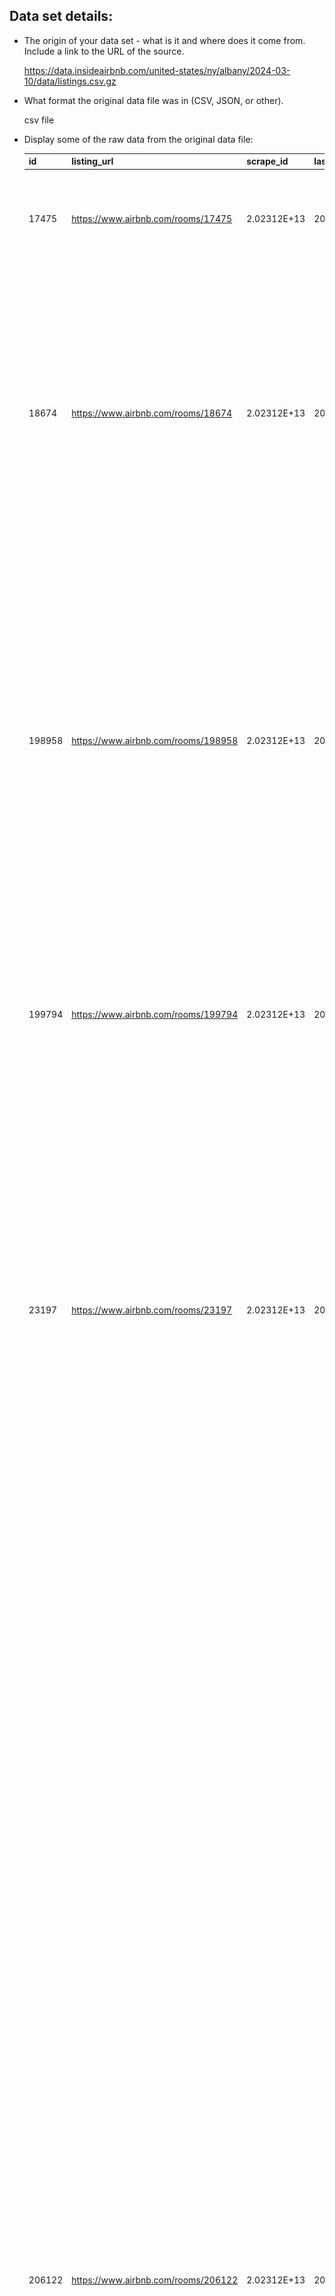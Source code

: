 ## Data set details:

- The origin of your data set - what is it and where does it come from. Include a link to the URL of the source.

  https://data.insideairbnb.com/united-states/ny/albany/2024-03-10/data/listings.csv.gz

- What format the original data file was in (CSV, JSON, or other).

  csv file

- Display some of the raw data from the original data file:

  | id     | listing_url                         | scrape_id   | last_scraped | source          | name                                                         | description | neighborhood_overview                                        | picture_url                                                  | host_id | host_url                                  | host_name      | host_since | host_location    | host_about                                                   | host_response_time | host_response_rate | host_acceptance_rate | host_is_superhost | host_thumbnail_url                                           | host_picture_url                                             | host_neighbourhood              | host_listings_count | host_total_listings_count | host_verifications               | host_has_profile_pic | host_identity_verified | neighbourhood                         | neighbourhood_cleansed                       | neighbourhood_group_cleansed | latitude    | longitude   | property_type               | room_type       | accommodates | bathrooms | bathrooms_text | bedrooms | beds | amenities | price   | minimum_nights | maximum_nights | minimum_minimum_nights | maximum_minimum_nights | minimum_maximum_nights | maximum_maximum_nights | minimum_nights_avg_ntm | maximum_nights_avg_ntm | calendar_updated | has_availability | availability_30 | availability_60 | availability_90 | availability_365 | calendar_last_scraped | number_of_reviews | number_of_reviews_ltm | number_of_reviews_l30d | first_review | last_review | review_scores_rating | review_scores_accuracy | review_scores_cleanliness | review_scores_checkin | review_scores_communication | review_scores_location | review_scores_value | license     | instant_bookable | calculated_host_listings_count | calculated_host_listings_count_entire_homes | calculated_host_listings_count_private_rooms | calculated_host_listings_count_shared_rooms | reviews_per_month |
  | ------ | ----------------------------------- | ----------- | ------------ | --------------- | ------------------------------------------------------------ | ----------- | ------------------------------------------------------------ | ------------------------------------------------------------ | ------- | ----------------------------------------- | -------------- | ---------- | ---------------- | ------------------------------------------------------------ | ------------------ | ------------------ | -------------------- | ----------------- | ------------------------------------------------------------ | ------------------------------------------------------------ | ------------------------------- | ------------------- | ------------------------- | -------------------------------- | -------------------- | ---------------------- | ------------------------------------- | -------------------------------------------- | ---------------------------- | ----------- | ----------- | --------------------------- | --------------- | ------------ | --------- | -------------- | -------- | ---- | --------- | ------- | -------------- | -------------- | ---------------------- | ---------------------- | ---------------------- | ---------------------- | ---------------------- | ---------------------- | ---------------- | ---------------- | --------------- | --------------- | --------------- | ---------------- | --------------------- | ----------------- | --------------------- | ---------------------- | ------------ | ----------- | -------------------- | ---------------------- | ------------------------- | --------------------- | --------------------------- | ---------------------- | ------------------- | ----------- | ---------------- | ------------------------------ | ------------------------------------------- | -------------------------------------------- | ------------------------------------------- | ----------------- |
  | 17475  | https://www.airbnb.com/rooms/17475  | 2.02312E+13 | 2023/12/14   | city scrape     | Rental unit in 08013 Barcelona · ★4.40 · 1 bedroom · 1 bed · 1 bath |             |                                                              | https://a0.muscache.com/pictures/f6e6718f-dba0-4d0b-aff1-297118ac678d.jpg | 65623   | https://www.airbnb.com/users/show/65623   | Luca           | 2009/12/25 | Rome, Italy      | Italian.                                                     | within an hour     | 100%               | 96%                  | t                 | https://a0.muscache.com/im/pictures/user/989d6a2a-22fa-4cfa-8bec-8753f9fb3fac.jpg?aki_policy=profile_small | https://a0.muscache.com/im/pictures/user/989d6a2a-22fa-4cfa-8bec-8753f9fb3fac.jpg?aki_policy=profile_x_medium | Dreta de l'Eixample             | 1                   | 5                         | ['email', 'phone']               | t                    | t                      |                                       | la Dreta de l'Eixample                       | Eixample                     | 41.39939    | 2.17044     | Entire rental unit          | Entire home/apt | 3            |           | 1 bath         |          | 1    | []        | $140.00 | 5              | 90             | 4                      | 5                      | 90                     | 90                     | 4.4                    | 90                     |                  | t                | 24              | 24              | 24              | 32               | 2023/12/14            | 26                | 9                     | 1                      | 2010/7/10    | 2023/12/4   | 4.4                  | 4.74                   | 4.21                      | 4.79                  | 4.68                        | 4.84                   | 4.47                |             | f                | 1                              | 1                                           | 0                                            | 0                                           | 0.16              |
  | 18674  | https://www.airbnb.com/rooms/18674  | 2.02312E+13 | 2023/12/14   | city scrape     | Rental unit in Barcelona · ★4.33 · 3 bedrooms · 6 beds · 2 baths |             | Apartment in Barcelona located in the heart of Eixample district, within only 150 m form the great Sagrada Familia and really near of Gaudí Avenue and the famous Sant Pau Hospital . <br />All kind of services in surroundings (shops, supermarkets, restaurants, bars). | https://a0.muscache.com/pictures/13031453/413cdbfc_original.jpg | 71615   | https://www.airbnb.com/users/show/71615   | Mireia Maria   | 2010/1/19  | Barcelona, Spain | We are Mireia (47) & Maria (49), two multilingual entrepreneurs loving Barcelona and having big experience in the touristic market. Ana and Beka from reservation department will attend you and feel youself like at home. The location of our flats perfectly suites for travelling and sightseeing.  We are looking forward to sincerely host you in our apartments. | within an hour     | 97%                | 87%                  | f                 | https://a0.muscache.com/im/pictures/user/User-71615/original/ef6beed8-ebe5-4ab3-9798-11fd00a07a6f.jpeg?aki_policy=profile_small | https://a0.muscache.com/im/pictures/user/User-71615/original/ef6beed8-ebe5-4ab3-9798-11fd00a07a6f.jpeg?aki_policy=profile_x_medium | la Sagrada Família              | 47                  | 48                        | ['email', 'phone']               | t                    | t                      | Barcelona, CT, Spain                  | la Sagrada Família                           | Eixample                     | 41.40556    | 2.17262     | Entire rental unit          | Entire home/apt | 8            |           | 2 baths        |          | 6    | []        | $121.00 | 1              | 1125           | 1                      | 5                      | 1125                   | 1125                   | 3.5                    | 1125                   |                  | t                | 12              | 35              | 39              | 39               | 2023/12/14            | 40                | 7                     | 0                      | 2013/5/27    | 2023/11/7   | 4.33                 | 4.44                   | 4.62                      | 4.74                  | 4.67                        | 4.77                   | 4.28                | HUTB-002062 | t                | 30                             | 30                                          | 0                                            | 0                                           | 0.31              |
  | 198958 | https://www.airbnb.com/rooms/198958 | 2.02312E+13 | 2023/12/14   | city scrape     | Rental unit in Barcelona · ★4.69 · 4 bedrooms · 6 beds · 2 baths |             | The Illa del Llac complex is a calm, relaxing location perfect for families and friends who seek a quiet place always at a step of Barcelona's amusement, shopping and cultural offerings. Also great for convention or concert assistants, as the apartment is only 100 meters away from the CCIB and the Forum area. <br /> <br />The Diagonal Mar shopping center next to the apartment hosts most of the shops you need. It has also many different restaurants and a cinema so you can have amusement near the apartment. And you're always just 20 min away from the heart of Barcelona! <br /> <br />For nightlife there is the Hilton’s Purebeach club and is not far (less than 10min taxi) from Shoko, CDLC and Opium clubs. | https://a0.muscache.com/pictures/2977a5e1-e7e4-41c5-904d-1d57cbb7a14f.jpg | 971768  | https://www.airbnb.com/users/show/971768  | Laura          | 2011/8/15  | Barcelona, Spain | Owner and manager of apartments in Barcelona. All of my apartments include linen, towels, coffee machine, toaster, microwave and all amenities you might need to assure you a pleasant stay. Me and my team are available during your stay, if you need any assistance. | within an hour     | 100%               | 98%                  | f                 | https://a0.muscache.com/im/pictures/user/b58bbe72-18df-4d0c-8113-2418a9d69e71.jpg?aki_policy=profile_small | https://a0.muscache.com/im/pictures/user/b58bbe72-18df-4d0c-8113-2418a9d69e71.jpg?aki_policy=profile_x_medium | Diagonal Mar - La Mar Bella     | 14                  | 37                        | ['phone', 'work_email']          | t                    | t                      | Barcelona, Spain                      | Diagonal Mar i el Front Marítim del Poblenou | Sant Martí                   | 41.40805    | 2.21487     | Entire rental unit          | Entire home/apt | 7            |           | 2 baths        |          | 6    | []        | $304.00 | 2              | 365            | 2                      | 4                      | 365                    | 365                    | 2.3                    | 365                    |                  | t                | 16              | 31              | 44              | 137              | 2023/12/14            | 105               | 26                    | 0                      | 2012/4/26    | 2023/10/16  | 4.69                 | 4.85                   | 4.54                      | 4.77                  | 4.87                        | 4.8                    | 4.67                | HUTB-000926 | f                | 9                              | 9                                           | 0                                            | 0                                           | 0.74              |
  | 199794 | https://www.airbnb.com/rooms/199794 | 2.02312E+13 | 2023/12/14   | city scrape     | Rental unit in Barcelona · ★4.80 · 1 bedroom · 1 bed · 2 shared baths |             | The apartment is located in a very safe area and only minutes walking from the most important streets of the city, such as Paseo de Gracia or Plaza Catalunya. It is also very well communicated with a metro station only 1 block away. <br /><br />The area has many grocery shops, restaurants, etc. | https://a0.muscache.com/pictures/21904425/cbb2e68f_original.jpg | 440825  | https://www.airbnb.com/users/show/440825  | Teresa         | 2011/3/14  | Barcelona, Spain | I live in Barcelona since 1996 and work in an MBA Business School. My origins are a mix of Ireland, Spain, Belgium, ...  I love to go out and discover new restaurants where to enjoy a nice dinner with friends and good wine | within a few hours | 90%                | 66%                  | t                 | https://a0.muscache.com/im/users/440825/profile_pic/1300655828/original.jpg?aki_policy=profile_small | https://a0.muscache.com/im/users/440825/profile_pic/1300655828/original.jpg?aki_policy=profile_x_medium | La Nova Esquerra de l'Eixample  | 1                   | 6                         | ['email', 'phone']               | t                    | t                      | Barcelona, Catalonia, Spain           | l'Antiga Esquerra de l'Eixample              | Eixample                     | 41.38359    | 2.15812     | Private room in rental unit | Private room    | 1            |           | 2 shared baths |          | 1    | []        | $48.00  | 4              | 35             | 3                      | 4                      | 35                     | 35                     | 4                      | 35                     |                  | t                | 2               | 5               | 5               | 18               | 2023/12/14            | 168               | 29                    | 1                      | 2013/8/19    | 2023/11/18  | 4.8                  | 4.82                   | 4.79                      | 4.94                  | 4.92                        | 4.89                   | 4.8                 | Exempt      | f                | 1                              | 0                                           | 1                                            | 0                                           | 1.34              |
  | 23197  | https://www.airbnb.com/rooms/23197  | 2.02312E+13 | 2023/12/14   | city scrape     | Rental unit in Sant Adria de Besos · ★4.77 · 3 bedrooms · 4 beds · 2 baths |             | Strategically located in the Parc del Fòrum, a spacious area where all kinds of music festivals and events are held throughout the year.<br />The CCIB (Barcelona Internation Convention Center) is just down the road,<br />Go over the road and cut through the park and you will arrive at the Port Forum Marina, and the beautiful Platja del Forum beach, surrounded by beautiful parks, a lovely spacious area for walking, cycling...<br />The Forum bathing area on the other side of the beach has wheelchair access for bathing.<br />The tram (just outside the apartment) & Metro (5 minutes walk) takes you everywhere, very quickly and conveniently into the city center and other areas of Barcelona.<br />The area is great for people wanting to stay away from the busy touristy areas of Barcelona, but accessible within minutes. | https://a0.muscache.com/pictures/miso/Hosting-23197/original/0820d261-5f12-4ac9-8604-fefa1c5ec62a.jpeg | 90417   | https://www.airbnb.com/users/show/90417   | Etain (Marnie) | 2010/3/9   | Catalonia, Spain | Hi there, I'm marnie from Australia, though I have been living in Spain for many years. My lovely co-host, Jake and I will do our best to make sure you have a great stay at our properties and help you enjoy them to the fullest! Feel free to reach out to us if you have any questions regarding our listings. We love all sports, traveling, meeting new people, dining out, Dachshunds, reading... Cheers | within an hour     | 100%               | 95%                  | t                 | https://a0.muscache.com/im/pictures/user/44b56b17-e3c1-4fc9-a036-09edc5a0bbee.jpg?aki_policy=profile_small | https://a0.muscache.com/im/pictures/user/44b56b17-e3c1-4fc9-a036-09edc5a0bbee.jpg?aki_policy=profile_x_medium | El Besòs i el Maresme           | 6                   | 10                        | ['email', 'phone']               | t                    | t                      | Sant Adria de Besos, Barcelona, Spain | el Besòs i el Maresme                        | Sant Martí                   | 41.41243173 | 2.219750335 | Entire rental unit          | Entire home/apt | 5            |           | 2 baths        |          | 4    | []        | $200.00 | 3              | 300            | 3                      | 7                      | 1125                   | 1125                   | 4.2                    | 1125                   |                  | t                | 20              | 45              | 70              | 300              | 2023/12/14            | 75                | 11                    | 1                      | 2011/3/15    | 2023/11/25  | 4.77                 | 4.92                   | 4.88                      | 4.93                  | 4.97                        | 4.59                   | 4.64                | HUTB005057  | f                | 2                              | 2                                           | 0                                            | 0                                           | 0.48              |
  | 206122 | https://www.airbnb.com/rooms/206122 | 2.02312E+13 | 2023/12/14   | city scrape     | Rental unit in Barcelona · ★4.71 · 2 bedrooms · 2 beds · 1 bath |             | The apartment is located in a calm, quiet semi-pedestrian street of Gracia, one of the youngest, and trendiest districts of Barcelona. It is perfect to walk to the centre of the city (it is just 500 meters away from La Casa Milá (La Pedrera), 500 metres from Casa Batlló and 1 subway stop from La Sagrada Familia). Tourist Bus and Subway Station are located at 100 metres from the apartment. | https://a0.muscache.com/pictures/b8a8ee66-4dca-4722-b70f-f15c9b3f1b59.jpg | 1013855 | https://www.airbnb.com/users/show/1013855 | Alejandro      | 2011/8/24  | Barcelona, Spain | Hi I'm Alejandro, architect and passionate apartment owner and manager. I work with my team to offer the best experiences in Barcelona and Pontevedra. Under Archsense Apartments and ArchSense Barcelona brands, we are a young and dynamic company that is dedicated to personalized management of tourist apartments and houses in two diferent areas in Spain. In Barcelona (Catalunya) and Pontevedra (Galicia).  Our management comprises different phases, from the initial search of clients, reception and accommodation in the apartment until his departure. We also take care of the apartment all clean and conditioning time, and to resolve any issues that may arise during a guest's stay. The main goal of our management is twofold:  - Provide the owner a full service under which you can forget about the worries and concerns the operation of holiday rental, knowing that the investment in the business will bring greater benefits than the option of "traditional" rent. - Get the highest customer satisfaction, ensuring their comfort, in order to make your stay in our apartments result in all the most pleasant time possible.  Our differences with other organizations dedicated to the tourist apartment sector lies in providing special pampering to the customer, feeling to be at their own home and have at all the time a "friend" of reference in the city. This person (me or some of my collaborators) speaks your language, and will help you to solve any questions or problems and looking for suggestions of leisure in the city.  All this expertise has allowed us to grow gradually, as the viral marketing has proven to be our best advertising tool, and thus many customers and many others have repeated recommend us to their family and friends. As an architect, different owners have also recommended us to their friends to transform their properties for holiday apartments. | within an hour     | 100%               | 100%                 | t                 | https://a0.muscache.com/im/pictures/user/5f1ceb84-aa15-4eb2-af60-5faa046e9a88.jpg?aki_policy=profile_small | https://a0.muscache.com/im/pictures/user/5f1ceb84-aa15-4eb2-af60-5faa046e9a88.jpg?aki_policy=profile_x_medium | Vila de Gràcia                  | 3                   | 15                        | ['email', 'phone', 'work_email'] | t                    | t                      | Barcelona, Spain                      | la Vila de Gràcia                            | Gràcia                       | 41.39877    | 2.15887     | Entire rental unit          | Entire home/apt | 4            |           | 1 bath         |          | 2    | []        | $120.00 | 4              | 180            | 2                      | 7                      | 30                     | 1125                   | 4.4                    | 831.8                  |                  | t                | 0               | 19              | 24              | 129              | 2023/12/14            | 244               | 44                    | 2                      | 2011/12/5    | 2023/12/11  | 4.71                 | 4.81                   | 4.8                       | 4.77                  | 4.81                        | 4.88                   | 4.71                | HUTB-004315 | t                | 1                              | 1                                           | 0                                            | 0                                           | 1.67              |
  | 32711  | https://www.airbnb.com/rooms/32711  | 2.02312E+13 | 2023/12/14   | city scrape     | Rental unit in Barcelona · ★4.48 · 2 bedrooms · 3 beds · 1.5 baths |             | What's nearby <br />This apartment is located in central Barcelona only 250m from the famous Sagrada Familia. <br />There are four supermarkets and all normal shops within a 100m radius as well as several secure public car parks. There are also plenty of bars and restaurants very close by. | https://a0.muscache.com/pictures/357b25e4-f414-48c5-aad0-e89342b1daa2.jpg | 135703  | https://www.airbnb.com/users/show/135703  | Nick           | 2010/5/31  | Barcelona, Spain | I'm Nick your English host in Barcelona.  I'm a full time host with several holiday rental apartments that are all within five minutes walking of my own home. Consequently, I am available at all times to help you during your stay.  All my properties are licensed and officially registered with the 'Direccío General de Turisme of Catalunya'.  I can also provide many optional services like, airport or cruise port pickup and garage parking, and activities such as, sailing trips, jet ski or fly board rides, Segway tours, and bike or scooter hire, to name but a few. If you need something special, just ask, and if I can organise it for you, I will.  If you are looking for a place in Barcelona that is centrally located and very well communicated, try one of my apartments or my yachts. | within an hour     | 100%               | 100%                 | f                 | https://a0.muscache.com/im/users/135703/profile_pic/1346864531/original.jpg?aki_policy=profile_small | https://a0.muscache.com/im/users/135703/profile_pic/1346864531/original.jpg?aki_policy=profile_x_medium | Camp d'en Grassot i Gràcia Nova | 3                   | 15                        | ['email', 'phone', 'work_email'] | t                    | t                      | Barcelona, Catalonia, Spain           | el Camp d'en Grassot i Gràcia Nova           | Gràcia                       | 41.40566    | 2.17015     | Entire rental unit          | Entire home/apt | 6            |           | 1.5 baths      |          | 3    | []        | $79.00  | 1              | 31             | 1                      | 1                      | 31                     | 31                     | 1                      | 31                     |                  | t                | 11              | 37              | 55              | 297              | 2023/12/14            | 99                | 16                    | 0                      | 2011/7/17    | 2023/10/18  | 4.48                 | 4.46                   | 4.49                      | 4.87                  | 4.86                        | 4.87                   | 4.54                | HUTB-001722 | t                | 3                              | 3                                           | 0                                            | 0                                           | 0.66              |
  | 206167 | https://www.airbnb.com/rooms/206167 | 2.02312E+13 | 2023/12/14   | city scrape     | Rental unit in Barcelona · ★4.88 · 1 bedroom · 1 bed · 1 bath |             | Poble Sec is a local neighbourhood away from tourists but close to everything. <br />Las Ramblas is 10 minutes walk.<br />Poble Sec has many cool restaurants with lots of character. Also there is Apolo club 5 minutes walk and many museums. Montjuic magic mountain and Montjuic parks are just a few minutes away. | https://a0.muscache.com/pictures/miso/Hosting-206167/original/b92a7deb-f2c5-4780-826e-d24ab9e675a4.jpeg | 1014050 | https://www.airbnb.com/users/show/1014050 | Minerva        | 2011/8/24  | Barcelona, Spain | Me and my husband work on the internet industry so we can work from anywhere in the world. We love using airbnb to feel like a local when we are in strange places. We've been renting our Barcelona apartment for years and we are glad we can offer our apartment to people interested in knowing and enjoying this beautiful city. We'll give you tips and answer any questions you may have. | within an hour     | 100%               | 97%                  | t                 | https://a0.muscache.com/im/pictures/user/2dfe1c40-f5c5-4c35-a9e6-626326fa9d90.jpg?aki_policy=profile_small | https://a0.muscache.com/im/pictures/user/2dfe1c40-f5c5-4c35-a9e6-626326fa9d90.jpg?aki_policy=profile_x_medium | El Poble-sec                    | 1                   | 1                         | ['email', 'phone', 'work_email'] | t                    | t                      | Barcelona, Catalonia, Spain           | el Poble Sec                                 | Sants-Montjuïc               | 41.3724     | 2.1648      | Entire rental unit          | Entire home/apt | 2            |           | 1 bath         |          | 1    | []        | $150.00 | 3              | 365            | 3                      | 3                      | 365                    | 365                    | 3                      | 365                    |                  | t                | 0               | 0               | 0               | 0                | 2023/12/14            | 142               | 22                    | 0                      | 2011/11/6    | 2023/10/12  | 4.88                 | 4.93                   | 4.86                      | 4.95                  | 4.99                        | 4.88                   | 4.8                 | HUTB-009804 | f                | 1                              | 1                                           | 0                                            | 0                                           | 0.96              |
  | 209673 | https://www.airbnb.com/rooms/209673 | 2.02312E+13 | 2023/12/14   | city scrape     | Rental unit in Barcelona · ★4.78 · 2 bedrooms · 3 beds · 1 bath |             | Gracia is a lovely neighborhood located in the city center of the city and full of streets only for pedestrians. Less noise and more life in the streets. It has some of the best bars and restaurants in the city,affordable and very different and unique. It is full of squares and walking areas and everything two minutes away from Paseo de Gracia and ten minutes away from Plaza Cataluña by tube. | https://a0.muscache.com/pictures/44632728/4b07f706_original.jpg | 1033366 | https://www.airbnb.com/users/show/1033366 | Elena          | 2011/8/29  | Barcelona, Spain | Hi, I´m Elena and I´m from Barcelona.  I like to meet different kinds of people and speak different languages. I also like sports like basketball, biking and yoga, etc... I hope you enjoy my apartment! | within an hour     | 100%               | 100%                 | t                 | https://a0.muscache.com/im/users/1033366/profile_pic/1406289179/original.jpg?aki_policy=profile_small | https://a0.muscache.com/im/users/1033366/profile_pic/1406289179/original.jpg?aki_policy=profile_x_medium | Vila de Gràcia                  | 1                   | 1                         | ['email', 'phone']               | t                    | t                      | Barcelona, Catalonia, Spain           | la Vila de Gràcia                            | Gràcia                       | 41.398      | 2.1553      | Entire rental unit          | Entire home/apt | 4            |           | 1 bath         |          | 3    | []        | $81.00  | 2              | 1125           | 1                      | 2                      | 1125                   | 1125                   | 2                      | 1125                   |                  | t                | 8               | 21              | 35              | 235              | 2023/12/14            | 339               | 31                    | 2                      | 2013/1/2     | 2023/11/17  | 4.78                 | 4.84                   | 4.75                      | 4.97                  | 4.98                        | 4.92                   | 4.75                | HUTB-010932 | f                | 1                              | 1                                           | 0                                            | 0                                           | 2.54              |
  | 34241  | https://www.airbnb.com/rooms/34241  | 2.02312E+13 | 2023/12/14   | city scrape     | Condo in Barcelona · ★3.40 · 1 bedroom · 1 bed · 1 bath      |             |                                                              | https://a0.muscache.com/pictures/2437facc-2fe7-431b-8b83-d91b40329184.jpg | 73163   | https://www.airbnb.com/users/show/73163   | Andres         | 2010/1/24  | Barcelona, Spain | Hello I am a Professional designer, a traveler, an entrepreneur. I try always to find a solution. | within an hour     | 100%               | 99%                  | f                 | https://a0.muscache.com/im/pictures/user/9cbe747a-b0e0-479b-9a9e-6a26400c4a75.jpg?aki_policy=profile_small | https://a0.muscache.com/im/pictures/user/9cbe747a-b0e0-479b-9a9e-6a26400c4a75.jpg?aki_policy=profile_x_medium | El Gòtic                        | 3                   | 3                         | ['email', 'phone', 'work_email'] | t                    | t                      |                                       | el Barri Gòtic                               | Ciutat Vella                 | 41.38062    | 2.17517     | Entire condo                | Entire home/apt | 2            |           | 1 bath         |          | 1    | []        | $120.00 | 5              | 120            | 5                      | 5                      | 120                    | 120                    | 5                      | 120                    |                  | t                | 30              | 60              | 90              | 90               | 2023/12/14            | 8                 | 0                     | 0                      | 2010/7/10    | 2013/7/15   | 3.4                  | 4                      | 3.8                       | 3.6                   | 4.6                         | 4.2                    | 3.4                 | Exempt      | f                | 3                              | 3                                           | 0                                            | 0                                           | 0.05              |
  | 214970 | https://www.airbnb.com/rooms/214970 | 2.02312E+13 | 2023/12/14   | city scrape     | Rental unit in Barcelona · ★4.66 · 1 bedroom · 1 bed · 1 shared bath |             | The location of my flat is very centric, so you can reach the Ramblas and Gothic quarter in 15-20 min by foot and also to the Miró Foundation and the castle. Other Gaudi attractions can be reached by metro. The nearest Metro station is Paral.lel (5-8 minutes by walk from the flat) where you have 2 Metro lines (the L2 green and L3 violet) which take you within a short time to other interesting places of Barcelona. In this station you can also take the cableway to the top of the Montjuïc to visit the castle.<br /><br />If you come to Barcelona for a congress or to the trade-fair you will be within 15 minutes by walk or 10 minutes by metro at Fira and the Congress Palace in the Avenida Reina Maria Cristina. In the area you can also find little shops and quite an awesome selection of nice bars and restaurants. | https://a0.muscache.com/pictures/miso/Hosting-214970/original/62d29116-494a-43f2-ae5a-a4030d076a89.jpeg | 1110014 | https://www.airbnb.com/users/show/1110014 | Janeth         | 2011/9/4   | Barcelona, Spain | Here just a couple of guest's evaluations about my flat and myself: "Regarding the accommodation conditions, the apartment was absolutely impeccable. Very clean, a good endowed kitchen, good wireless internet link. The location of the apartment is also good. Situated in a quiet zone, the Para-lel metro station is easy to reach (about 5 min walking), and you can get the Montjuic Park in no time. Regarding the owner, Janet, she's a very nice person that could give tips about the tourist locations, markets etc. Very important: Janet is a very discreet person. I warmly recommend the Janet's apartment. We thank you again for your help. "  "We were absolutely lucky by selecting this accomodation!I have nothing to complaint for at all. The flat was stylish, good equiped with quiet environment and the landlady was very kind and helpful. And of course the price was acceptable too. It´s only 5 min. walking to the nearest metro station, so you can get anywhere quite quickly. I would definitely recommend this accomodation to a friend." | within a day       | 75%                | 33%                  | f                 | https://a0.muscache.com/im/pictures/user/2e0c69dc-c348-41e2-b836-61cc3ef2fe44.jpg?aki_policy=profile_small | https://a0.muscache.com/im/pictures/user/2e0c69dc-c348-41e2-b836-61cc3ef2fe44.jpg?aki_policy=profile_x_medium | El Poble-sec                    | 1                   | 1                         | ['email', 'phone']               | t                    | t                      | Barcelona, Catalonia, Spain           | el Poble Sec                                 | Sants-Montjuïc               | 41.37042    | 2.16411     | Private room in rental unit | Private room    | 1            |           | 1 shared bath  |          | 1    | []        | $35.00  | 7              | 90             | 5                      | 7                      | 90                     | 90                     | 7                      | 90                     |                  | t                | 22              | 52              | 82              | 357              | 2023/12/14            | 155               | 0                     | 0                      | 2012/6/13    | 2022/10/31  | 4.66                 | 4.82                   | 4.92                      | 4.74                  | 4.69                        | 4.69                   | 4.75                |             | f                | 1                              | 0                                           | 1                                            | 0                                           | 1.11              |
  | 34981  | https://www.airbnb.com/rooms/34981  | 2.02312E+13 | 2023/12/14   | city scrape     | Rental unit in Barcelona · ★4.53 · 4 bedrooms · 6 beds · 3 baths |             | Located in Ciutat Vella in the Gothic Quarter, next to Plaza Real and the Ramblas.<br />Las Ramblas, one of the most famous streets of the city, is a 1 minute walk.<br />The Boqueria Market and the Santa Caterina Market are 7 minutes walking.<br />Plaça Catalunya and the Cathedral are 10 minutes walking.<br />The Barceloneta Beach is 15 minutes walking, you can also get the bus number 59 to get there, the stop is very near.<br />It's very central and close to the apartment. There are all kinds of restaurants, bars, cafes, shops and more! <br />It has good connections to public transport. Metro stations Jaume I (L4) 5 minutes and Liceu (L3) 2 minutes walking are the closest.<br />The apartment is perfect to enjoy your city or beach holidays in couples, with family or group of friends. | https://a0.muscache.com/pictures/c4d1723c-e479-44e8-b56e-4b51c1292cbf.jpg | 73163   | https://www.airbnb.com/users/show/73163   | Andres         | 2010/1/24  | Barcelona, Spain | Hello I am a Professional designer, a traveler, an entrepreneur. I try always to find a solution. | within an hour     | 100%               | 99%                  | f                 | https://a0.muscache.com/im/pictures/user/9cbe747a-b0e0-479b-9a9e-6a26400c4a75.jpg?aki_policy=profile_small | https://a0.muscache.com/im/pictures/user/9cbe747a-b0e0-479b-9a9e-6a26400c4a75.jpg?aki_policy=profile_x_medium | El Gòtic                        | 3                   | 3                         | ['email', 'phone', 'work_email'] | t                    | t                      | Barcelona, Catalonia, Spain           | el Barri Gòtic                               | Ciutat Vella                 | 41.37978    | 2.17623     | Entire rental unit          | Entire home/apt | 9            |           | 3 baths        |          | 6    | []        | $226.00 | 5              | 365            | 3                      | 5                      | 1125                   | 1125                   | 5                      | 1125                   |                  | t                | 13              | 31              | 61              | 228              | 2023/12/14            | 217               | 27                    | 1                      | 2010/10/3    | 2023/11/26  | 4.53                 | 4.6                    | 4.63                      | 4.67                  | 4.7                         | 4.69                   | 4.42                | HUTB-150671 | f                | 3                              | 3                                           | 0                                            | 0                                           | 1.35              |
  | 36763  | https://www.airbnb.com/rooms/36763  | 2.02312E+13 | 2023/12/13   | city scrape     | Rental unit in Barcelona · ★4.80 · 1 bedroom · 1 bed · 1 shared bath |             | The neighbordhood is just at the beach, very close to old gotic town. Many public transports near by. All the area is full of restaurants and amenities. | https://a0.muscache.com/pictures/airflow/Hosting-36763/original/c8fe44cd-45e9-458c-b071-b71c6f3dacf7.jpg | 158596  | https://www.airbnb.com/users/show/158596  | Ester          | 2010/7/5   | Barcelona, Spain | I live in a neighborhood "Barceloneta" next to the beach (50m). I live with my dog,Júlia, shy and sweet, if you like to come you must be doglover. My apartment is small but it has 2 rooms and is well located, few minuts from old town center (gotic), you can arrive by train, metro , bus and night buses. The room is for only one person, it has a high bed, a table desk under it, electrical cold air and wifi. I'm easy-going and independent as well. | within a day       | 100%               | 56%                  | f                 | https://a0.muscache.com/im/pictures/user/User-158596/original/a1aa0ec3-f9cd-4511-a39b-34c4f3ab433b.jpeg?aki_policy=profile_small | https://a0.muscache.com/im/pictures/user/User-158596/original/a1aa0ec3-f9cd-4511-a39b-34c4f3ab433b.jpeg?aki_policy=profile_x_medium | La Barceloneta                  | 1                   | 1                         | ['email', 'phone']               | t                    | t                      | Barcelona, Catalonia, Spain           | la Barceloneta                               | Ciutat Vella                 | 41.38043    | 2.19094     | Private room in rental unit | Private room    | 1            |           | 1 shared bath  |          | 1    | []        | $30.00  | 31             | 65             | 31                     | 31                     | 65                     | 65                     | 31                     | 65                     |                  | t                | 19              | 19              | 30              | 210              | 2023/12/13            | 108               | 4                     | 0                      | 2011/9/28    | 2023/10/10  | 4.8                  | 4.87                   | 4.71                      | 4.93                  | 4.92                        | 4.92                   | 4.82                |             | f                | 1                              | 0                                           | 1                                            | 0                                           | 0.73              |
  | 223096 | https://www.airbnb.com/rooms/223096 | 2.02312E+13 | 2023/12/14   | previous scrape | Loft in Barcelona · ★4.81 · 2 bedrooms · 2 beds · 2 baths    |             | The apartment is in Sants neighborhood, in a small and quiet street, close to a small park. Sants is a very local neighborhood, with stores, market and supermarkets very close, and charming places, such as Plaza de Osca, full of restaurants and bars with very good value for money, full of local people! ;)<br /><br />The apartment is very well connected. The metro and buses are a 5min walk away, with access to L1 and L5, which allows you to reach the city center in 10min (L1), places of interest such as the Sagrada Familia (L5) and the beach (D20). There is also the Sants train station (the main station of the city) and the metro L3 (Park Güell, Gracia, Poble Sec,...) at 10min walking distance. Sants station connects with the airport and places of interest such as Sitges (20-25min). The apartment is a 10min walk from Plaça Espanya, where the Aerobus is, and 5min from the Railway station (FFCC) to go to Montserrat. Very good connection with the airport, 15-20min by cab (no traffic), 30mi | https://a0.muscache.com/pictures/8587f3ba-ce9b-44a4-9688-73db270ca61b.jpg | 874133  | https://www.airbnb.com/users/show/874133  | Barbara        | 2011/7/26  | Barcelona, Spain | I love travelling and experience new cultures. I've been in South America and many countries in Europe. I lived in Finland during 6 month during my last year of University. Due to my work as an infectious diseases researcher, I lived in Brasil (in Manaus, Amazonia) during 2 years, and in California USA, for 2 other years. I also had a nomad lifestyle, coming and going from Barcelona to Papua New Guinea, during the last 3 years prior to the pandemic.   During my PhD in Barcelona, I used Airbnb and shared my apartment with travellers. Most reviews in my host profile are from that time. It was a very nice experience. Nowadays, I have to be mostly based in Barcelona (due to the difficulty to travel due to COVID-19 pandemic), and some of my research projects in the tropics are on hold. So I decided to activate my host profile again, to share my apartment temporarly with people looking for short stays in Barcelona, interested in a home-like housing. In summer, or when my field work is re-activated, I might leave the city for few motnhs and rent the full apartment. | N/A                | N/A                | 77%                  | t                 | https://a0.muscache.com/im/users/874133/profile_pic/1316041786/original.jpg?aki_policy=profile_small | https://a0.muscache.com/im/users/874133/profile_pic/1316041786/original.jpg?aki_policy=profile_x_medium | Sants-Montjuïc                  | 1                   | 1                         | ['email', 'phone']               | t                    | t                      | Barcelona, Catalonia, Spain           | Sants                                        | Sants-Montjuïc               | 41.37364    | 2.13906     | Entire loft                 | Entire home/apt | 4            |           | 2 baths        |          | 2    | []        |         | 31             | 96             | 31                     | 31                     | 96                     | 96                     | 31                     | 96                     |                  |                  | 0               | 0               | 0               | 0                | 2023/12/14            | 61                | 12                    | 0                      | 2011/12/27   | 2023/10/2   | 4.81                 | 4.83                   | 4.59                      | 4.88                  | 4.9                         | 4.62                   | 4.76                | Exempt      | f                | 1                              | 1                                           | 0                                            | 0                                           | 0.42              |
  | 234375 | https://www.airbnb.com/rooms/234375 | 2.02312E+13 | 2023/12/14   | city scrape     | Rental unit in Barcelona · ★4.66 · 1 bedroom · 2 beds · 1 bath |             | Elegant quarter                                              | https://a0.muscache.com/pictures/miso/Hosting-234375/original/30271753-f7c5-4992-9080-42340a933d1f.jpeg | 1227290 | https://www.airbnb.com/users/show/1227290 | Francesca      | 2011/9/29  | Barcelona, Spain |                                                              | within an hour     | 100%               | 100%                 | f                 | https://a0.muscache.com/im/pictures/user/User-1227290/original/967c9dea-f966-4377-b98b-a111512c7cb0.jpeg?aki_policy=profile_small | https://a0.muscache.com/im/pictures/user/User-1227290/original/967c9dea-f966-4377-b98b-a111512c7cb0.jpeg?aki_policy=profile_x_medium | el Fort Pienc                   | 1                   | 1                         | ['email', 'phone']               | t                    | t                      | Barcelona, Catalonia, Spain           | el Fort Pienc                                | Eixample                     | 41.39970016 | 2.174887896 | Entire rental unit          | Entire home/apt | 3            |           | 1 bath         |          | 2    | []        | $161.00 | 7              | 130            | 4                      | 7                      | 1125                   | 1125                   | 7                      | 1125                   |                  | t                | 13              | 43              | 73              | 73               | 2023/12/14            | 88                | 21                    | 2                      | 2017/6/13    | 2023/12/8   | 4.66                 | 4.86                   | 4.7                       | 4.82                  | 4.88                        | 4.82                   | 4.38                | HUTB-003754 | f                | 1                              | 1                                           | 0                                            | 0                                           | 1.11              |
  | 40983  | https://www.airbnb.com/rooms/40983  | 2.02312E+13 | 2023/12/14   | city scrape     | Condo in Barcelona · ★4.40 · 1 bedroom · 2 beds · 1 bath     |             | Is a perfect neighborhood, close to Paseo de Gracia, with all the principals brands, La pedrera, Sagrada familia, etc... all that you have to visit, you will do walking in a modernism area! It is a very exiting walking areas close to the apartment. | https://a0.muscache.com/pictures/miso/Hosting-40983/original/eef27fa9-0cba-4b8c-bd2f-c5610f088dc2.jpeg | 177617  | https://www.airbnb.com/users/show/177617  | Joaquin        | 2010/7/22  | Barcelona, Spain | Hello I'm Joaquín, from Barcelona. I'm Architect. I work in my own business, Fernandez Architecture an international architecture and interior design firm. Recently with my partner we open our new Design Firm in Miami, Florida (USA).  We are specialist int renovations, and build news apartments, houses, etc... all that you need to make a very good place to live! Other interested thing that I do, is teaching! yes I'm teacher of interior Design and other subjects in High School. Is a passion for me, I enjoy stay in class with my pupils and show all the real things to become a real professional, hard work but it feel me plain!  I'm specialist in LEED construction and design, singular homes or all that you'll need to make a new experience enjoying your home!  I hope we'll could see you soon in one of my apartments in Barcelona!  See you! | within an hour     | 100%               | 99%                  | f                 | https://a0.muscache.com/im/pictures/user/29994fcf-512c-4790-8b31-b74e7e9db2b1.jpg?aki_policy=profile_small | https://a0.muscache.com/im/pictures/user/29994fcf-512c-4790-8b31-b74e7e9db2b1.jpg?aki_policy=profile_x_medium | Dreta de l'Eixample             | 11                  | 16                        | ['email', 'phone', 'work_email'] | t                    | t                      | Barcelona, Catalonia, Spain           | la Dreta de l'Eixample                       | Eixample                     | 41.39631    | 2.16832     | Entire condo                | Entire home/apt | 4            |           | 1 bath         |          | 2    | []        | $81.00  | 2              | 364            | 1                      | 4                      | 364                    | 364                    | 2                      | 364                    |                  | t                | 6               | 13              | 30              | 287              | 2023/12/14            | 290               | 39                    | 1                      | 2011/6/16    | 2023/11/16  | 4.4                  | 4.5                    | 4.44                      | 4.8                   | 4.8                         | 4.88                   | 4.4                 | HUTB-001282 | f                | 6                              | 3                                           | 3                                            | 0                                           | 1.91              |
  | 41952  | https://www.airbnb.com/rooms/41952  | 2.02312E+13 | 2023/12/14   | city scrape     | Rental unit in Barcelona · ★4.32 · 2 bedrooms · 4 beds · 2 baths |             |                                                              | https://a0.muscache.com/pictures/4215368/059dcf20_original.jpg | 183340  | https://www.airbnb.com/users/show/183340  | Teresa         | 2010/7/28  | Barcelona, Spain | My name is Teresa Davi. I was born and raised in Barcelona, city i am deeply in love with. I love good food, travelling and meeting new cultures, not to mention spending time with my three little kids!!! I can assure you the apartment is great to visit Barcelona (comfortable and great location). I really enjoy suggesting nice authentic restaurants as well as interesting places to visit (that you won't find in a guidebook). | within an hour     | 100%               | 77%                  | f                 | https://a0.muscache.com/im/users/183340/profile_pic/1355401174/original.jpg?aki_policy=profile_small | https://a0.muscache.com/im/users/183340/profile_pic/1355401174/original.jpg?aki_policy=profile_x_medium | Camp d'en Grassot i Gràcia Nova | 7                   | 10                        | ['email', 'phone']               | t                    | t                      |                                       | el Camp d'en Grassot i Gràcia Nova           | Gràcia                       | 41.40568    | 2.16943     | Entire rental unit          | Entire home/apt | 4            |           | 2 baths        |          | 4    | []        | $164.00 | 3              | 365            | 3                      | 3                      | 1125                   | 1125                   | 3                      | 1125                   |                  | t                | 22              | 52              | 78              | 346              | 2023/12/14            | 75                | 14                    | 0                      | 2012/5/14    | 2023/9/10   | 4.32                 | 4.42                   | 4.25                      | 4.49                  | 4.5                         | 4.7                    | 4.3                 | HUTB-003549 | t                | 3                              | 3                                           | 0                                            | 0                                           | 0.53              |
  | 46153  | https://www.airbnb.com/rooms/46153  | 2.02312E+13 | 2023/12/14   | city scrape     | Rental unit in Barcelona · ★4.17 · 2 bedrooms · 3 beds · 1 bath |             | Centrally located in the charming old town of Sant Pere, Santa Caterina, and La Ribera, THE place to stay in the Gothic quarter of Barcelona, next to the trendy Plaza San Pere, i<br />In a few minutes, you can walk to the famous Ramblas, Plaza Catalunya, it has a very central location and absolutely everything is within walking distance.<br />Nearby subway stations: Arc de Triomf- Urquinaona / Jaume I | https://a0.muscache.com/pictures/d84e064c-6235-4edb-b265-4ca07bdfc938.jpg | 90417   | https://www.airbnb.com/users/show/90417   | Etain (Marnie) | 2010/3/9   | Catalonia, Spain | Hi there, I'm marnie from Australia, though I have been living in Spain for many years. My lovely co-host, Jake and I will do our best to make sure you have a great stay at our properties and help you enjoy them to the fullest! Feel free to reach out to us if you have any questions regarding our listings. We love all sports, traveling, meeting new people, dining out, Dachshunds, reading... Cheers | within an hour     | 100%               | 95%                  | t                 | https://a0.muscache.com/im/pictures/user/44b56b17-e3c1-4fc9-a036-09edc5a0bbee.jpg?aki_policy=profile_small | https://a0.muscache.com/im/pictures/user/44b56b17-e3c1-4fc9-a036-09edc5a0bbee.jpg?aki_policy=profile_x_medium | El Besòs i el Maresme           | 6                   | 10                        | ['email', 'phone']               | t                    | t                      | Barcelona, Catalonia, Spain           | Sant Pere, Santa Caterina i la Ribera        | Ciutat Vella                 | 41.38956    | 2.17759     | Entire rental unit          | Entire home/apt | 2            |           | 1 bath         |          | 3    | []        | $70.00  | 31             | 186            | 31                     | 31                     | 1125                   | 1125                   | 31                     | 1125                   |                  | t                | 14              | 14              | 14              | 243              | 2023/12/14            | 6                 | 1                     | 0                      | 2011/1/4     | 2023/6/16   | 4.17                 | 4.17                   | 3.67                      | 4.33                  | 4.33                        | 4.5                    | 3.83                | Exempt      | f                | 2                              | 2                                           | 0                                            | 0                                           | 0.04              |
  | 49968  | https://www.airbnb.com/rooms/49968  | 2.02312E+13 | 2023/12/14   | city scrape     | Rental unit in Barcelona · ★4.60 · 2 bedrooms · 7 beds · 1 bath |             | What's nearby <br />This apartment is located in central Barcelona only 250m from the famous Sagrada Familia. <br />There are four supermarkets and all normal shops within a 100m radius as well as several secure public car parks. There are also plenty of bars and restaurants very close by. | https://a0.muscache.com/pictures/82927561-3785-4b27-8ad2-4dfc66d57519.jpg | 135703  | https://www.airbnb.com/users/show/135703  | Nick           | 2010/5/31  | Barcelona, Spain | I'm Nick your English host in Barcelona.  I'm a full time host with several holiday rental apartments that are all within five minutes walking of my own home. Consequently, I am available at all times to help you during your stay.  All my properties are licensed and officially registered with the 'Direccío General de Turisme of Catalunya'.  I can also provide many optional services like, airport or cruise port pickup and garage parking, and activities such as, sailing trips, jet ski or fly board rides, Segway tours, and bike or scooter hire, to name but a few. If you need something special, just ask, and if I can organise it for you, I will.  If you are looking for a place in Barcelona that is centrally located and very well communicated, try one of my apartments or my yachts. | within an hour     | 100%               | 100%                 | f                 | https://a0.muscache.com/im/users/135703/profile_pic/1346864531/original.jpg?aki_policy=profile_small | https://a0.muscache.com/im/users/135703/profile_pic/1346864531/original.jpg?aki_policy=profile_x_medium | Camp d'en Grassot i Gràcia Nova | 3                   | 15                        | ['email', 'phone', 'work_email'] | t                    | t                      | Barcelona, CT, Spain                  | el Camp d'en Grassot i Gràcia Nova           | Gràcia                       | 41.4057     | 2.17016     | Entire rental unit          | Entire home/apt | 6            |           | 1 bath         |          | 7    | []        | $79.00  | 1              | 31             | 1                      | 21                     | 31                     | 31                     | 3.9                    | 31                     |                  | t                | 13              | 39              | 57              | 305              | 2023/12/14            | 89                | 22                    | 2                      | 2011/8/12    | 2023/11/25  | 4.6                  | 4.79                   | 4.38                      | 4.92                  | 4.94                        | 4.86                   | 4.56                | HUTB-001723 | t                | 3                              | 3                                           | 0                                            | 0                                           | 0.59              |
  | 238703 | https://www.airbnb.com/rooms/238703 | 2.02312E+13 | 2023/12/14   | city scrape     | Rental unit in Barcelona · ★4.37 · 4 bedrooms · 7 beds · 2 baths |             | Apartment is located just 240 meters from Sagrada Familia. Right on Avenida Gaudí, a cozy boulevard that leads from Sagrada Familia to Hospital de Sant Pau (which is another architectural wonder, a UNESCO World Heritage Site).<br />Eixample is one of the safest areas of Barcelona and at the same time has many restaurants, bars and nightclubs to enjoy, a large number of them are located on our street, where you can eat in one of the many restaurants or just sit on the avenue and enjoy local tapas. There are different environments found in this neighborhood of Barcelona, from the most traditional and Catalan to a young and art-filled environment. | https://a0.muscache.com/pictures/miso/Hosting-238703/original/1e6a8f77-56ad-4f30-95b2-d66aa90d4222.jpeg | 567180  | https://www.airbnb.com/users/show/567180  | Sandra         | 2011/5/8   | Barcelona, Spain | Suite Home Sagrada Familia is a complex of apartments with 12 years of experience. "Welcome to your home” is our slogan, but we will go beyond that. Our fantastic team will be delighted to make you feel like a local with insider’s tips and doing their best to fulfill your special requests. We are always there when you need us! What's the best way to live a real Barcelona experience? Make it unforgettable living in the heart of the city having amazing views of the work-in-progress cathedral right from your living room window or from our rooftop terrace!  Our 100 square meter apartments can accommodate up to 6-8 people. It doesn’t matter if you are a group of friends who want to meet the city or a family that would love to explore the local culture - Suite Home Sagrada Familia is the place for you! | within an hour     | 100%               | 98%                  | f                 | https://a0.muscache.com/im/pictures/user/7aaeb41d-1ee2-48cb-927a-c39c0868eb7d.jpg?aki_policy=profile_small | https://a0.muscache.com/im/pictures/user/7aaeb41d-1ee2-48cb-927a-c39c0868eb7d.jpg?aki_policy=profile_x_medium | la Sagrada Familia              | 19                  | 19                        | ['email', 'phone']               | t                    | t                      | Barcelona, Catalonia, Spain           | la Sagrada Família                           | Eixample                     | 41.40653    | 2.1746      | Entire rental unit          | Entire home/apt | 8            |           | 2 baths        |          | 7    | []        | $248.00 | 2              | 30             | 1                      | 3                      | 30                     | 30                     | 2                      | 30                     |                  | t                | 24              | 54              | 60              | 79               | 2023/12/14            | 89                | 8                     | 0                      | 2014/7/2     | 2023/11/4   | 4.37                 | 4.41                   | 4.43                      | 4.46                  | 4.64                        | 4.87                   | 4.4                 | HUTB000330  | f                | 19                             | 19                                          | 0                                            | 0                                           | 0.77              |





## Part 1: Data selection and import

```javascript
mongoimport --headerline --type=csv --db=airbnb --collection=listings --host=127.0.0.1 --file="C:\Users\onepiece\Desktop\listings.csv" 
// Is the full path to the csv file
```

After the import is successful, you will be prompted with how many documents have been successfully imported. At the same time, use mongo compass to see listings in the corresponding db with the same number of documents.

![image-20240407200147289](/data/assess/image-20240407200147289.png)

![image-20240407200428956](/data/assess/image-20240407200428956.png)



## Part 2: Data analysis in MongoDB

Go to the command line console

```javascript
mongo 
// Enter mongo and press enter to enter the console:
```

![image-20240407200719508](/data/assess/image-20240407200719508.png)

Select to the specified db

```javascript
use airbnb 
// Switch to the specified database
```

1. show exactly two documents from the `listings` collection in any order

```javascript
db.listings.find({}).limit(2);
// limit 2
```

![image-20240407200826594](/data/assess/image-20240407200826594.png)

2. show exactly 10 documents in any order, but "prettyprint" in easier to read format, using the `pretty()` function.

```javascript
db.listings.find({}).limit(10).pretty();
// The output is displayed in the specified format
```

![image-20240407201204852](/data/assess/image-20240407201204852.png)

3. choose two hosts (by reffering to their host_id values) who are superhosts (available in the host_is_superhost field), and show all of the listings offered by both of the two hosts
   - only show the `name`, `price`, `neighbourhood`, `host_name`, and `host_is_superhost` for each result

```javascript
db.listings.find({"host_is_superhost":"t"}, {"host_id":1}).limit(2);
// First find 2 hostid to use in the following query
db.listings.find({"host_id":{$in:[65623, 440825]}}, {"name":1, "price":1, "neighbourhood":1, "host_name":1,"host_is_superhost":1, "_id":0}).pretty();
```

![image-20240407201506023](/data/assess/image-20240407201506023.png)

![image-20240407201928645](/data/assess/image-20240407201928645.png)

4. find all the unique `host_name` values

```javascript
db.listings.distinct("host_name");
```

![image-20240407204249927](/data/assess/image-20240407204249927.png)

5. find all of the places that have more than 2 `beds` in a neighborhood of your choice (referred to as either the `neighborhood` or `neighbourhood_group_cleansed` fields in the data file), ordered by `review_scores_rating` descending. 
   - only show the `name`, `beds`, `review_scores_rating`, and `price`
   - if your data set only has blanks for all the neighborhood-related fields, or only one neighborhood value in all documents, you may pick another field to filter by - include an explanation and justification for this in your report.
   - if you run out of memory for this query, try filtering `review_scores_rating` that aren't empty (`$ne`); and lastly, if there's still an issue, you can set the `beds` to match exactly 2.

```javascript
db.listings.find({"neighbourhood":"Barcelona, Spain", "beds":{$gt:2}}, {"_id":0, "name":1, "beds":1, "review_scores_rating":1, "price":1}).sort({"review_scores_rating":-1}).pretty();
```

![image-20240407204201437](/data/assess/image-20240407204201437.png)

6. show the number of listings per host

```javascript
db.listings.aggregate([ { $group: { _id: "$host_id", count: { $sum: 1 } } }]).pretty(); 
```

![image-20240407203232074](/data/assess/image-20240407203232074.png)

7. find the average `review_scores_rating` per neighborhood, and only show those that are `4` or above, sorted in descending order of rating 
   - if your data set only has blanks in the neighborhood-related fields, or only one neighborhood value in all documents, you may pick another field to break down the listings by - include an explanation and justification for this in your report.

```javascript
db.listings.aggregate([ { $group: { _id: "$neighbourhood", 
             averageRating: { $avg: "$review_scores_rating" }}
  },
 {$match: {
   "averageRating":{$gt:4}
 }},
 {$sort:{"averageRating":-1}}
]).pretty();

```

![image-20240407204131030](/data/assess/image-20240407204131030.png)





## Part 3: Extra credit

```python
from pymongo import MongoClient
# 1. Create mongodb operation objects
# 2. Call find with the operand to get the result
# 3. for walking through the printout
# 4. close the operand

# Connect to the local MongoDB
client = MongoClient("127.0.0.1", 27017)
# Selective database
db = client["airbnb"]
collection = db['listings']

# Query condition
query = {
    "neighbourhood": "Barcelona, Spain",
    "beds": {"$gt": 2}
}
# Control display
projection = {
    "_id": 0,
    "name": 1,
    "beds": 1,
    "review_scores_rating": 1,
    "price": 1
}

# Recreate analyses query
result = collection.find(query, projection).sort("review_scores_rating", -1)
for result in result:
    print(result)

# Close operand
client.close()
```



Output screenshot

![image-20240407210526226](/data/assess/image-20240407210526226.png)

### Requesting extra credit
